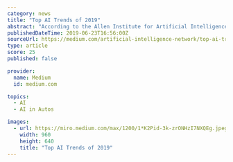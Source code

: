 ```yaml
---
category: news
title: "Top AI Trends of 2019"
abstract: "According to the Allen Institute for Artificial Intelligence, China is likely to have more top ... self-driving truck startups working on this including Tesla, TuSimple, Waymo, Embark, Ike Daimler, Einride, and others. 7. Cashierless Brick-and-Mortar ..."
publishedDateTime: 2019-06-23T16:56:00Z
sourceUrl: https://medium.com/artificial-intelligence-network/top-ai-trends-of-2019-727c263b7ac2
type: article
score: 25
published: false

provider:
  name: Medium
  id: medium.com

topics:
  - AI
  - AI in Autos

images:
  - url: https://miro.medium.com/max/1200/1*K2Pid-3k-zrONHzI7NXQEg.jpeg
    width: 960
    height: 640
    title: "Top AI Trends of 2019"
---
```

